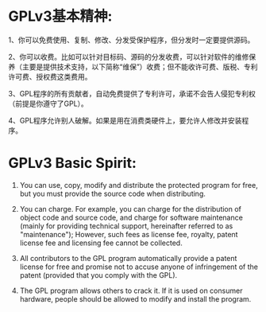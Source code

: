 # GPLv3基本精神:

1、你可以免费使用、复制、修改、分发受保护程序，但分发时一定要提供源码。

2、你可以收费。比如可以针对目标码、源码的分发收费，可以针对软件的维修保养（主要是提供技术支持，以下简称“维保”）收费；但不能收许可费、版税、专利许可费、授权费这类费用。

3、GPL程序的所有贡献者，自动免费提供了专利许可，承诺不会告人侵犯专利权（前提是你遵守了GPL）。

4、GPL程序允许别人破解。如果是用在消费类硬件上，要允许人修改并安装程序。

# GPLv3 Basic Spirit:
1. You can use, copy, modify and distribute the protected program for free, but you must provide the source code when distributing.

2. You can charge. For example, you can charge for the distribution of object code and source code, and charge for software maintenance (mainly for providing technical support, hereinafter referred to as "maintenance"); However, such fees as license fee, royalty, patent license fee and licensing fee cannot be collected.

3. All contributors to the GPL program automatically provide a patent license for free and promise not to accuse anyone of infringement of the patent (provided that you comply with the GPL).

4. The GPL program allows others to crack it. If it is used on consumer hardware, people should be allowed to modify and install the program.
